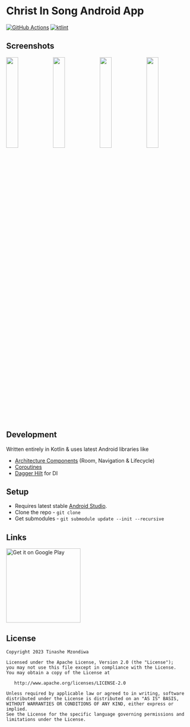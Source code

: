 # Christ In Song Android App

[![GitHub Actions](https://github.com/TinasheMzondiwa/cis-android/actions/workflows/android.yml/badge.svg)](https://github.com/TinasheMzondiwa/cis-android/actions/workflows/android.yml)
[![ktlint](https://img.shields.io/badge/code%20style-%E2%9D%A4-FF4081.svg)](https://ktlint.github.io/)

## Screenshots
<img src="art/1.png" width="25%" /><img src="art/2.png" width="25%" /><img src="art/3.png" width="25%" /><img src="art/4.png" width="25%" />

## Development
Written entirely in Kotlin & uses latest Android libraries like
- [Architecture Components](https://developer.android.com/topic/libraries/architecture) (Room,
  Navigation & Lifecycle)
- [Coroutines](https://kotlinlang.org/docs/reference/coroutines/coroutines-guide.html)
- [Dagger Hilt](https://dagger.dev/hilt/) for DI

## Setup
* Requires latest stable [Android Studio](https://developer.android.com/studio/).
* Clone the repo - `git clone`
* Get submodules - `git submodule update --init --recursive`

## Links
<a href='https://play.google.com/store/apps/details?id=com.tinashe.christInSong'><img alt='Get it on Google Play' src='https://play.google.com/intl/en_us/badges/static/images/badges/en_badge_web_generic.png' width="200px"/></a>

## License

    Copyright 2023 Tinashe Mzondiwa

    Licensed under the Apache License, Version 2.0 (the "License");
    you may not use this file except in compliance with the License.
    You may obtain a copy of the License at

       http://www.apache.org/licenses/LICENSE-2.0

    Unless required by applicable law or agreed to in writing, software
    distributed under the License is distributed on an "AS IS" BASIS,
    WITHOUT WARRANTIES OR CONDITIONS OF ANY KIND, either express or implied.
    See the License for the specific language governing permissions and
    limitations under the License.
